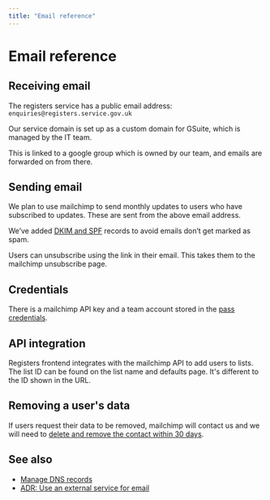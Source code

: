 ```yaml
---
title: "Email reference"
---
```

# Email reference

## Receiving email
The registers service has a public email address: `enquiries@registers.service.gov.uk`

Our service domain is set up as a custom domain for GSuite, which is managed by the IT team.

This is linked to a google group which is owned by our team, and emails are forwarded on from there.

## Sending email
We plan to use mailchimp to send monthly updates to users who have subscribed to updates. These are sent from the above email address.

We’ve added [DKIM and SPF](https://mailchimp.com/help/set-up-custom-domain-authentication-dkim-and-spf/) records to avoid emails don’t get marked as spam.

Users can unsubscribe using the link in their email. This takes them to the mailchimp unsubscribe page.

## Credentials
There is a mailchimp API key and a team account stored in the [pass credentials](https://github.com/openregister/credentials).

## API integration
Registers frontend integrates with the mailchimp API to add users to lists. The list ID can be found on the list name and defaults page. It's different to the ID shown in the URL.

## Removing a user's data
If users request their data to be removed, mailchimp will contact us and we will need to [delete and remove the contact within 30 days](https://mailchimp.com/help/delete-contacts/).

## See also
- [Manage DNS records](/manual/manage-dns-records.html)
- [ADR: Use an external service for email](https://github.com/openregister/registers-frontend/blob/master/doc/adr/0002-external-service-for-email.md)